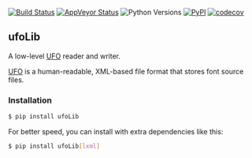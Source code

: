 [![Build Status](https://api.travis-ci.org/unified-font-object/ufoLib.svg)](https://travis-ci.org/unified-font-object/ufoLib)
[![AppVeyor Status](https://ci.appveyor.com/api/projects/status/github/unified-font-object/ufoLib?svg=true)](https://ci.appveyor.com/project/adrientetar/ufolib)
![Python Versions](https://img.shields.io/badge/python-2.7%2C%203.5%2C%203.6-blue.svg)
[![PyPI](https://img.shields.io/pypi/v/ufoLib.svg)](https://pypi.org/project/ufoLib/)
[![codecov](https://codecov.io/gh/unified-font-object/ufoLib/branch/master/graph/badge.svg)](https://codecov.io/gh/unified-font-object/ufoLib)

ufoLib
------

A low-level [UFO] reader and writer.

[UFO] is a human-readable, XML-based file format that stores font source files.

### Installation

```sh
$ pip install ufoLib
```

For better speed, you can install with extra dependencies like this:

```sh
$ pip install ufoLib[lxml]
```

[UFO]: http://unifiedfontobject.org/
